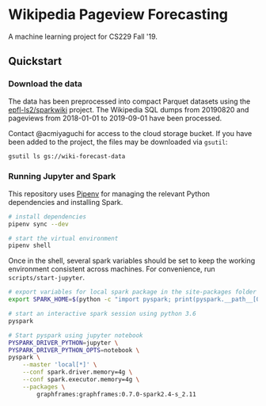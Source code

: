 # Wikipedia Pageview Forecasting

A machine learning project for CS229 Fall '19.

## Quickstart

### Download the data

The data has been preprocessed into compact Parquet datasets using the
[epfl-ls2/sparkwiki](https://github.com/epfl-lts2/sparkwiki) project. The
Wikipedia SQL dumps from 20190820 and pageviews from 2018-01-01 to 2019-09-01
have been processed.

Contact @acmiyaguchi for access to the cloud storage bucket. If you have been
added to the project, the files may be downloaded via `gsutil`:

```bash
gsutil ls gs://wiki-forecast-data
```

### Running Jupyter and Spark

This repository uses [Pipenv](https://docs.pipenv.org/en/latest/) for managing
the relevant Python dependencies and installing Spark.

```bash
# install dependencies
pipenv sync --dev

# start the virtual environment
pipenv shell
```

Once in the shell, several spark variables should be set to keep the working
environment consistent across machines. For convenience, run
`scripts/start-jupyter`.

```bash
# export variables for local spark package in the site-packages folder
export SPARK_HOME=$(python -c "import pyspark; print(pyspark.__path__[0])")

# start an interactive spark session using python 3.6
pyspark

# Start pyspark using jupyter notebook
PYSPARK_DRIVER_PYTHON=jupyter \
PYSPARK_DRIVER_PYTHON_OPTS=notebook \
pyspark \
    --master 'local[*]' \
    --conf spark.driver.memory=4g \
    --conf spark.executor.memory=4g \
    --packages \
        graphframes:graphframes:0.7.0-spark2.4-s_2.11
```
